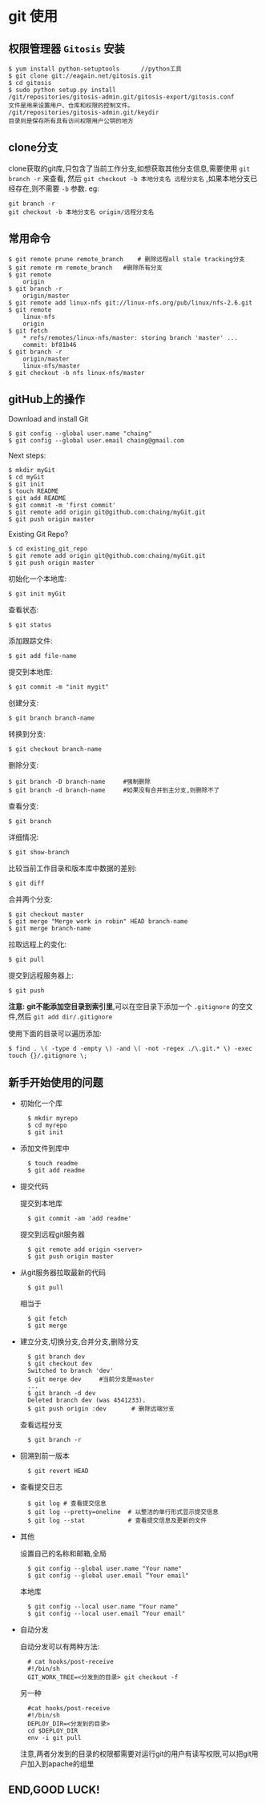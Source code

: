 git 使用
========

权限管理器 `Gitosis` 安装
---------------------

    $ yum install python-setuptools      //python工具
    $ git clone git://eagain.net/gitosis.git
    $ cd gitosis
    $ sudo python setup.py install
    /git/repositories/gitosis-admin.git/gitosis-export/gitosis.conf 
    文件是用来设置用户、仓库和权限的控制文件。
    /git/repositories/gitosis-admin.git/keydir
    目录则是保存所有具有访问权限用户公钥的地方

        
clone分支
---------

  clone获取的git库,只包含了当前工作分支,如想获取其他分支信息,需要使用 `git branch -r` 来查看,
    然后 `git checkout -b 本地分支名 远程分支名` ,如果本地分支已经存在,则不需要 `-b` 参数.
    eg: 

    git branch -r
    git checkout -b 本地分支名 origin/远程分支名

常用命令
-------
    
    $ git remote prune remote_branch    # 删除远程all stale tracking分支
    $ git remote rm remote_branch   #删除所有分支
    $ git remote
        origin
    $ git branch -r
        origin/master
    $ git remote add linux-nfs git://linux-nfs.org/pub/linux/nfs-2.6.git
    $ git remote
        linux-nfs
        origin
    $ git fetch
        * refs/remotes/linux-nfs/master: storing branch 'master' ...
        commit: bf81b46
    $ git branch -r
        origin/master
        linux-nfs/master
    $ git checkout -b nfs linux-nfs/master


gitHub上的操作
-------------

Download and install Git

    $ git config --global user.name "chaing"
    $ git config --global user.email chaing@gmail.com


Next steps:

    $ mkdir myGit
    $ cd myGit
    $ git init
    $ touch README
    $ git add README
    $ git commit -m 'first commit'
    $ git remote add origin git@github.com:chaing/myGit.git
    $ git push origin master

Existing Git Repo?

    $ cd existing_git_repo
    $ git remote add origin git@github.com:chaing/myGit.git
    $ git push origin master


初始化一个本地库:

    $ git init myGit

查看状态:

    $ git status

添加跟踪文件:

    $ git add file-name

提交到本地库:

    $ git commit -m "init mygit"
  
创建分支:

    $ git branch branch-name

  
转换到分支:

    $ git checkout branch-name

  
删除分支:

    $ git branch -D branch-name     #强制删除
    $ git branch -d branch-name     #如果没有合并到主分支,则删除不了

  
查看分支:

    $ git branch

详细情况:

    $ git show-branch

比较当前工作目录和版本库中数据的差别:

    $ git diff

合并两个分支:

    $ git checkout master
    $ git merge "Merge work in robin" HEAD branch-name
    $ git merge branch-name

拉取远程上的变化:
    
    $ git pull

提交到远程服务器上:

    $ git push


**注意:** **git不能添加空目录到索引里**,可以在空目录下添加一个 `.gitignore` 的空文件,然后 `git add dir/.gitignore`

使用下面的目录可以遍历添加:

    $ find . \( -type d -empty \) -and \( -not -regex ./\.git.* \) -exec touch {}/.gitignore \;

新手开始使用的问题
---------------

- 初始化一个库

        $ mkdir myrepo
        $ cd myrepo
        $ git init

- 添加文件到库中

        $ touch readme
        $ git add readme

- 提交代码
    
    提交到本地库

        $ git commit -am 'add readme'

    提交到远程git服务器
    
        $ git remote add origin <server>
        $ git push origin master

- 从git服务器拉取最新的代码

        $ git pull

    相当于

        $ git fetch
        $ git merge

- 建立分支,切换分支,合并分支,删除分支

        $ git branch dev
        $ git checkout dev
        Switched to branch 'dev'
        $ git merge dev     #当前分支是master
        ...
        $ git branch -d dev
        Deleted branch dev (was 4541233).
        $ git push origin :dev       # 删除远端分支

    查看远程分支

        $ git branch -r


- 回溯到前一版本
        
        $ git revert HEAD

- 查看提交日志
        
        $ git log # 查看提交信息
        $ git log --pretty=oneline  # 以整洁的单行形式显示提交信息
        $ git log --stat            # 查看提交信息及更新的文件

- 其他
    
    设置自己的名称和邮箱,全局

        $ git config --global user.name "Your name"
        $ git config --global user.email “Your email"

    本地库

        $ git config --local user.name "Your name"
        $ git config --local user.email “Your email"

- 自动分发

    自动分发可以有两种方法:

        # cat hooks/post-receive
        #!/bin/sh
        GIT_WORK_TREE=<分发到的目录> git checkout -f

    另一种

        #cat hooks/post-receive
        #!/bin/sh
        DEPLOY_DIR=<分发到的目录>
        cd $DEPLOY_DIR
        env -i git pull

    注意,两者分发到的目录的权限都需要对运行git的用户有读写权限,可以把git用户加入到apache的组里


END,GOOD LUCK!
--------------
